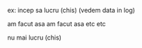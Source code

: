 ex:
incep sa lucru (chis) (vedem data in log)

am facut asa 
am facut asa 
etc
etc

nu mai lucru (chis)
